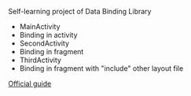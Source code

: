 Self-learning project of Data Binding Library

- MainActivity
 - Binding in activity
- SecondActivity
 - Binding in fragment
- ThirdActivity
 - Binding in fragment with "include" other layout file

[Official guide](https://developer.android.com/topic/libraries/data-binding/)

